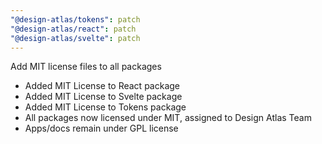```yaml
---
"@design-atlas/tokens": patch
"@design-atlas/react": patch
"@design-atlas/svelte": patch
---
```


Add MIT license files to all packages

- Added MIT License to React package
- Added MIT License to Svelte package  
- Added MIT License to Tokens package
- All packages now licensed under MIT, assigned to Design Atlas Team
- Apps/docs remain under GPL license
